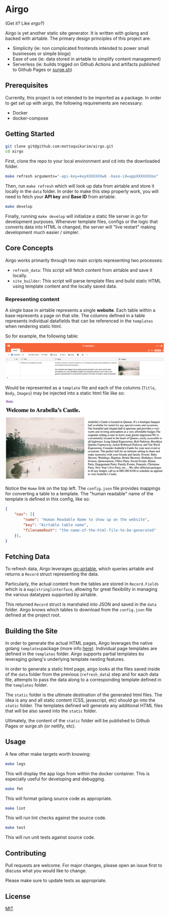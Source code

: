 # Airgo

(Get it? Like _ergo_?)

Airgo is yet another static site generator. It is written with golang and backed with airtable. The primary design principles of this project are:

* Simplicity (ie: non complicated frontends intended to power small businesses or simple blogs)
* Ease of use (ie: data stored in airtable to simplify content management)
* Serverless (ie: builds trigged on Github Actions and artifacts published to Github Pages or [surge.sh](https://surge.sh/))

## Prerequisites 

Currently, this project is not intended to be imported as a package. In order to get set up with airgo, the following requirements are necessary:

* Docker
* docker-compose

## Getting Started

```bash
git clone git@github.com:mottaquikarim/airgo.git
cd airgo
```

First, clone the repo to your local environment and cd into the downloaded folder.

```bash
make refresh arguments="-api-key=keyXXXXXXXw6 -base-id=appXXXXXXXoo"
```

Then, run `make refresh` which will look up data from airtable and store it locally in the `data` folder. In order to make this step properly work, you will need to fetch your **API key** and **Base ID** from airtable.

```bash
make develop
```

Finally, running `make develop` will initialize a static file server in go for development purposes. Whenever template files, configs or the logic that converts data into HTML is changed, the server will "live restart" making development much easier / simpler.

## Core Concepts

Airgo works primarily through two main scripts representing two processes:

* `refresh_data`: This script will fetch content from airtable and save it locally.
* `site_builder`: This script will parse template files and build static HTML using template content and the locally saved data.

### Representing content

A single base in airtable represents a single **website**. Each table within a base represents a page on that site. The columns defined in a table represents individual datafields that can be referenced in the `templates` when rendering static html.

So for example, the following table:

![airtable](assets/airtable-1.png)



Would be represented as a `template` file and each of the columns (`Title`, `Body`, `Images`) may be injected into a static html file like so:

![example](assets/example-1.png)

Notice the `Home` link on the top left. The `config.json` file provides mappings for converting a table to a template. The "human readable" name of the template is defined in this config, like so:

```json
{
	"nav": [{
		"name": "Human Readable Name to show up on the website",
		"key": "Airtable table name",
		"filenameRoot": "the-name-of-the-html-file-to-be-generated"
	}],
}
```

## Fetching Data

To refresh data, Airgo leverages [go-airtable](https://github.com/mottaquikarim/go-airtable), which queries airtable and returns a `Record` struct representing the data. 

Particularly, the actual content from the tables are stored in `Record.Fields` which is a `map[string]interface`, allowing for great flexibility in managing the various datatypes supported by airtable.

This returned `Record` struct is marshaled into JSON and saved in the `data` folder. Airgo knows which tables to download from the `config.json` file defined at the project root.

## Building the Site

In order to generate the actual HTML pages, Airgo leverages the native golang `templates`package (more info [here](https://golang.org/pkg/text/template/)). Individual page templates are defined in the `templates` folder. Airgo supports partial templates bu leveraging golang's underlying template nesting features.

In order to generate a static html page, airgo looks at the files saved inside of the `data` folder from the previous (`refresh_data`) step and for each data file, attempts to pass the data along to a corresponding template defined in the `templates` folder. 

The `static` folder is the ultimate destination of the generated html files. The idea is any and all static content (CSS, javascript, etc) should go into the `static` folder. The templates defined will generate any additional HTML files that will be also saved into the `static` folder.

Ultimately, the content of the `static` folder will be published to Github Pages or surge.sh (or netlify, etc). 

## Usage

A few other make targets worth knowing:

```bash
make logs
```

This will display the app logs from within the docker container. This is especially useful for developing and debugging.

```bash
make fmt
```

This will format golang source code as appropriate.

```bash
make lint
```

This will run lint checks against the source code.

```bash
make test
```

This will run unit tests against source code.

## Contributing
Pull requests are welcome. For major changes, please open an issue first to discuss what you would like to change.

Please make sure to update tests as appropriate.

## License
[MIT](https://choosealicense.com/licenses/mit/)
